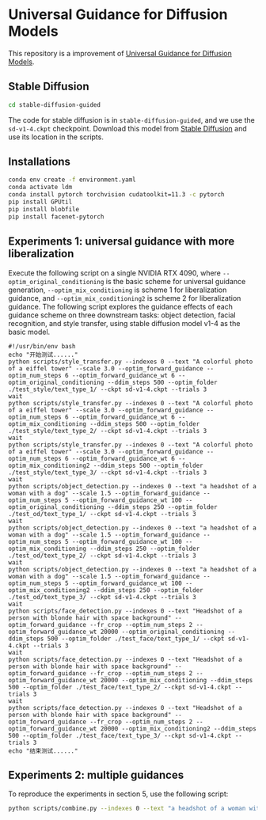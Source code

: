 # Universal Guidance for Diffusion Models

This repository is a improvement of <a href="https://arxiv.org/abs/2302.07121">Universal Guidance for Diffusion Models</a>.

## Stable Diffusion

```bash
cd stable-diffusion-guided
```

The code for stable diffusion is in `stable-diffusion-guided`, and we use the `sd-v1-4.ckpt` checkpoint. Download this model from <a href="https://github.com/CompVis/stable-diffusion">Stable Diffusion</a> and use its location in the scripts.

## Installations

```bash
conda env create -f environment.yaml
conda activate ldm
conda install pytorch torchvision cudatoolkit=11.3 -c pytorch
pip install GPUtil
pip install blobfile
pip install facenet-pytorch
```

## Experiments 1: universal guidance with more liberalization
Execute the following script on a single NVIDIA RTX 4090, where `--optim_original_conditioning` is the basic scheme for universal guidance generation, `--optim_mix_conditioning` is scheme 1 for liberalization guidance, and `--optim_mix_conditioning2` is scheme 2 for liberalization guidance. The following script explores the guidance effects of each guidance scheme on three downstream tasks: object detection, facial recognition, and style transfer, using stable diffusion model v1-4 as the basic model.
```
#!/usr/bin/env bash
echo "开始测试......"
python scripts/style_transfer.py --indexes 0 --text "A colorful photo of a eiffel tower" --scale 3.0 --optim_forward_guidance --optim_num_steps 6 --optim_forward_guidance_wt 6 --optim_original_conditioning --ddim_steps 500 --optim_folder ./test_style/text_type_1/ --ckpt sd-v1-4.ckpt --trials 3
wait
python scripts/style_transfer.py --indexes 0 --text "A colorful photo of a eiffel tower" --scale 3.0 --optim_forward_guidance --optim_num_steps 6 --optim_forward_guidance_wt 6 --optim_mix_conditioning --ddim_steps 500 --optim_folder ./test_style/text_type_2/ --ckpt sd-v1-4.ckpt --trials 3
wait
python scripts/style_transfer.py --indexes 0 --text "A colorful photo of a eiffel tower" --scale 3.0 --optim_forward_guidance --optim_num_steps 6 --optim_forward_guidance_wt 6 --optim_mix_conditioning2 --ddim_steps 500 --optim_folder ./test_style/text_type_3/ --ckpt sd-v1-4.ckpt --trials 3
wait
python scripts/object_detection.py --indexes 0 --text "a headshot of a woman with a dog" --scale 1.5 --optim_forward_guidance --optim_num_steps 5 --optim_forward_guidance_wt 100 --optim_original_conditioning --ddim_steps 250 --optim_folder ./test_od/text_type_1/ --ckpt sd-v1-4.ckpt --trials 3
wait
python scripts/object_detection.py --indexes 0 --text "a headshot of a woman with a dog" --scale 1.5 --optim_forward_guidance --optim_num_steps 5 --optim_forward_guidance_wt 100 --optim_mix_conditioning --ddim_steps 250 --optim_folder ./test_od/text_type_2/ --ckpt sd-v1-4.ckpt --trials 3
wait
python scripts/object_detection.py --indexes 0 --text "a headshot of a woman with a dog" --scale 1.5 --optim_forward_guidance --optim_num_steps 5 --optim_forward_guidance_wt 100 --optim_mix_conditioning2 --ddim_steps 250 --optim_folder ./test_od/text_type_3/ --ckpt sd-v1-4.ckpt --trials 3
wait
python scripts/face_detection.py --indexes 0 --text "Headshot of a person with blonde hair with space background" --optim_forward_guidance --fr_crop --optim_num_steps 2 --optim_forward_guidance_wt 20000 --optim_original_conditioning --ddim_steps 500 --optim_folder ./test_face/text_type_1/ --ckpt sd-v1-4.ckpt --trials 3
wait
python scripts/face_detection.py --indexes 0 --text "Headshot of a person with blonde hair with space background" --optim_forward_guidance --fr_crop --optim_num_steps 2 --optim_forward_guidance_wt 20000 --optim_mix_conditioning --ddim_steps 500 --optim_folder ./test_face/text_type_2/ --ckpt sd-v1-4.ckpt --trials 3
wait
python scripts/face_detection.py --indexes 0 --text "Headshot of a person with blonde hair with space background" --optim_forward_guidance --fr_crop --optim_num_steps 2 --optim_forward_guidance_wt 20000 --optim_mix_conditioning2 --ddim_steps 500 --optim_folder ./test_face/text_type_3/ --ckpt sd-v1-4.ckpt --trials 3
echo "结束测试......"
```

## Experiments 2: multiple guidances

To reproduce the experiments in section 5, use the following script:

```bash
python scripts/combine.py --indexes 0 --text "a headshot of a woman with a dog" --scale 1.5 --optim_forward_guidance --optim_num_steps 2 --optim_forward_guidance_wt_od 100 --optim_forward_guidance_wt_fd 20000 --optim_original_conditioning --ddim_steps 500 --face_folder ./data/face_data/ --optim_folder ./test_combine/ --ckpt <Path to stable diffusion model>
```
